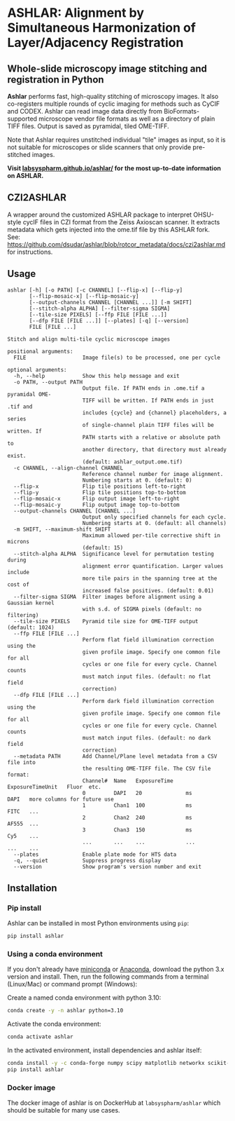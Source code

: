 # ASHLAR: Alignment by Simultaneous Harmonization of Layer/Adjacency Registration

## Whole-slide microscopy image stitching and registration in Python

**Ashlar** performs fast, high-quality stitching of microscopy images. It also
co-registers multiple rounds of cyclic imaging for methods such as CyCIF and
CODEX. Ashlar can read image data directly from BioFormats-supported microscope
vendor file formats as well as a directory of plain TIFF files. Output is saved
as pyramidal, tiled OME-TIFF.

Note that Ashlar requires unstitched individual "tile" images as input, so it is
not suitable for microscopes or slide scanners that only provide pre-stitched
images.

**Visit [labsyspharm.github.io/ashlar/](https://labsyspharm.github.io/ashlar/) for the most up-to-date information on ASHLAR.**

## CZI2ASHLAR
A wrapper around the customized ASHLAR package to interpret OHSU-style cycIF files in CZI format from the Zeiss Axioscan scanner. It extracts metadata which gets injected into the ome.tif file by this ASHLAR fork.<br>
See:  https://github.com/dsudar/ashlar/blob/rotcor_metadata/docs/czi2ashlar.md for instructions.<br>


## Usage

```
ashlar [-h] [-o PATH] [-c CHANNEL] [--flip-x] [--flip-y]
       [--flip-mosaic-x] [--flip-mosaic-y]
       [--output-channels CHANNEL [CHANNEL ...]] [-m SHIFT]
       [--stitch-alpha ALPHA] [--filter-sigma SIGMA]
       [--tile-size PIXELS] [--ffp FILE [FILE ...]]
       [--dfp FILE [FILE ...]] [--plates] [-q] [--version]
       FILE [FILE ...]

Stitch and align multi-tile cyclic microscope images

positional arguments:
  FILE                  Image file(s) to be processed, one per cycle

optional arguments:
  -h, --help            Show this help message and exit
  -o PATH, --output PATH
                        Output file. If PATH ends in .ome.tif a pyramidal OME-
                        TIFF will be written. If PATH ends in just .tif and
                        includes {cycle} and {channel} placeholders, a series
                        of single-channel plain TIFF files will be written. If
                        PATH starts with a relative or absolute path to
                        another directory, that directory must already exist.
                        (default: ashlar_output.ome.tif)
  -c CHANNEL, --align-channel CHANNEL
                        Reference channel number for image alignment.
                        Numbering starts at 0. (default: 0)
  --flip-x              Flip tile positions left-to-right
  --flip-y              Flip tile positions top-to-bottom
  --flip-mosaic-x       Flip output image left-to-right
  --flip-mosaic-y       Flip output image top-to-bottom
  --output-channels CHANNEL [CHANNEL ...]
                        Output only specified channels for each cycle.
                        Numbering starts at 0. (default: all channels)
  -m SHIFT, --maximum-shift SHIFT
                        Maximum allowed per-tile corrective shift in microns
                        (default: 15)
  --stitch-alpha ALPHA  Significance level for permutation testing during
                        alignment error quantification. Larger values include
                        more tile pairs in the spanning tree at the cost of
                        increased false positives. (default: 0.01)
  --filter-sigma SIGMA  Filter images before alignment using a Gaussian kernel
                        with s.d. of SIGMA pixels (default: no filtering)
  --tile-size PIXELS    Pyramid tile size for OME-TIFF output (default: 1024)
  --ffp FILE [FILE ...]
                        Perform flat field illumination correction using the
                        given profile image. Specify one common file for all
                        cycles or one file for every cycle. Channel counts
                        must match input files. (default: no flat field
                        correction)
  --dfp FILE [FILE ...]
                        Perform dark field illumination correction using the
                        given profile image. Specify one common file for all
                        cycles or one file for every cycle. Channel counts
                        must match input files. (default: no dark field
                        correction)
  --metadata PATH       Add Channel/Plane level metadata from a CSV file into
                        the resulting OME-TIFF file. The CSV file format:
                        Channel#  Name   ExposureTime    ExposureTimeUnit   Fluor  etc.
                        0         DAPI   20              ms                 DAPI   more columns for future use
                        1         Chan1  100             ms                 FITC   ...
                        2         Chan2  240             ms                 AF555  ...
                        3         Chan3  150             ms                 Cy5    ...
                        ...       ...    ...             ...                ...    ...
  --plates              Enable plate mode for HTS data
  -q, --quiet           Suppress progress display
  --version             Show program's version number and exit
```

## Installation

### Pip install

Ashlar can be installed in most Python environments using `pip`:
``` bash
pip install ashlar
```

### Using a conda environment

If you don't already have [miniconda](https://docs.conda.io/en/latest/miniconda.html)
or [Anaconda](https://www.anaconda.com/products/individual), download the python
3.x version and install. Then, run the following commands from a terminal (Linux/Mac)
or command prompt (Windows):

Create a named conda environment with python 3.10:
```bash
conda create -y -n ashlar python=3.10
```

Activate the conda environment:
```bash
conda activate ashlar
```

In the activated environment, install dependencies and ashlar itself:
```bash
conda install -y -c conda-forge numpy scipy matplotlib networkx scikit-image=0.19 scikit-learn "tifffile>=2023.3.15" zarr pyjnius blessed
pip install ashlar
```

### Docker image

The docker image of ashlar is on DockerHub at `labsyspharm/ashlar` which should be
suitable for many use cases.
